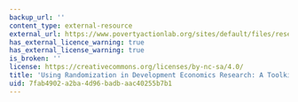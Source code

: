 ```yaml
---
backup_url: ''
content_type: external-resource
external_url: https://www.povertyactionlab.org/sites/default/files/research-paper/Using-Randomization-in-Development-Economics.pdf
has_external_licence_warning: true
has_external_license_warning: true
is_broken: ''
license: https://creativecommons.org/licenses/by-nc-sa/4.0/
title: 'Using Randomization in Development Economics Research: A Toolkit." (PDF)'
uid: 7fab4902-a2ba-4d96-badb-aac40255b7b1
---
```

